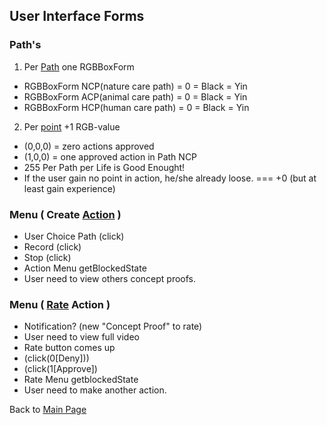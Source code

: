 ## User Interface Forms

### Path's 
1. Per [Path](../Path/README.md) one RGBBoxForm
- RGBBoxForm NCP(nature care path) = 0 = Black = Yin
- RGBBoxForm ACP(animal care path) = 0 = Black = Yin
- RGBBoxForm HCP(human care path) = 0 = Black = Yin

2. Per [point](../OdicPoints/README.md) +1 RGB-value
- (0,0,0) = zero actions approved
- (1,0,0) = one approved action in Path NCP
- 255 Per Path per Life is Good Enought!
- If the user gain no point in action, he/she already loose. === +0 (but at least gain experience)
  
### Menu ( Create [Action](../../../Tao/Yin/1/Logic/Challenge/Play/Actions.md) )
- User Choice Path (click)
- Record (click)
- Stop (click)
- Action Menu getBlockedState
- User need to view others concept proofs.

### Menu ( [Rate](../Rating/README.md) Action )
- Notification? (new "Concept Proof" to rate)
- User need to view full video
- Rate button comes up
- (click(0[Deny]))
- (click(1[Approve])
- Rate Menu getblockedState
- User need to make another action.
  
Back to [Main Page](../../../EN_EN/TOPICLIST.md)